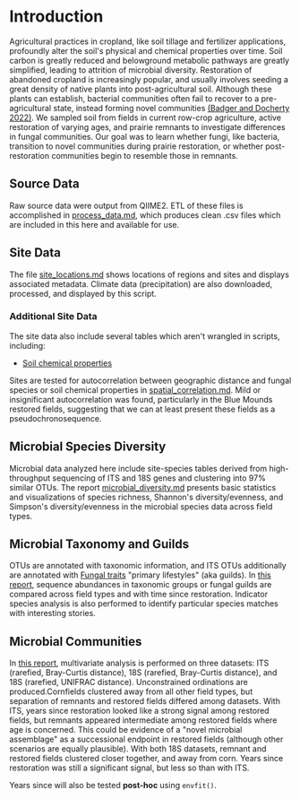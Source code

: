 # Introduction
Agricultural practices in cropland, like soil tillage and fertilizer applications, profoundly alter the soil's physical and chemical properties over time. Soil carbon is greatly reduced and belowground metabolic pathways are greatly simplified, leading to attrition of microbial diversity. Restoration of abandoned cropland is increasingly popular, and usually involves seeding a great density of native plants into post-agricultural soil. Although these plants can establish, bacterial communities often fail to recover to a pre-agricultural state, instead forming novel communities [(Badger and Docherty 2022)](https://link.springer.com/10.1007/s00248-022-02150-1). We sampled soil from fields in current row-crop agriculture, active restoration of varying ages, and prairie remnants to investigate differences in fungal communities. Our goal was to learn whether fungi, like bacteria, transition to novel communities during prairie restoration, or whether post-restoration communities begin to resemble those in remnants.   

## Source Data
Raw source data were output from QIIME2. ETL of these files is accomplished in [process_data.md](process_data.md), which produces clean .csv files which are included in this here and available for use. 

## Site Data
The file [site_locations.md](site_locations.md) shows locations of regions and sites and displays associated metadata. Climate data (precipitation) are also downloaded, processed, and displayed by this script. 

### Additional Site Data
The site data also include several tables which aren't wrangled in scripts, including:

- [Soil chemical properties](clean_data/soil.csv)

Sites are tested for autocorrelation between geographic distance and fungal species or soil chemical properties in [spatial_correlation.md](spatial_correlation.md). Mild or insignificant autocorrelation was found, particularly in the Blue Mounds restored fields, suggesting that we can at least present these fields as a pseudochronosequence. 

## Microbial Species Diversity
Microbial data analyzed here include site-species tables derived from high-throughput sequencing of ITS and 18S genes 
and clustering into 97% similar OTUs.
The report [microbial_diversity.md](microbial_diversity.md) presents basic statistics and visualizations of species richness, Shannon's diversity/evenness, and Simpson's diversity/evenness in the microbial species data across field types. 

## Microbial Taxonomy and Guilds
OTUs are annotated with taxonomic information, and ITS OTUs additionally are annotated with [Fungal traits](https://link.springer.com/article/10.1007/s13225-020-00466-2) "primary lifestyles" (aka guilds). 
In [this report](microbial_guild_taxonomy.md), sequence abundances
in taxonomic groups or fungal guilds are compared across field types and with time
since restoration. Indicator species analysis is also performed to identify particular species matches 
with interesting stories. 

## Microbial Communities
In [this report](microbial_communities.md), multivariate analysis is performed on three datasets: ITS (rarefied, Bray-Curtis distance), 18S (rarefied,
Bray-Curtis distance), and 18S (rarefied, UNIFRAC distance). Unconstrained ordinations are produced.Cornfields clustered away from all other field types, but separation of remnants and restored fields differed among datasets. With ITS, years since restoration looked like a strong signal among restored fields, but remnants appeared intermediate among restored fields where age is concerned. This could be evidence of a "novel microbial assemblage" as a successional endpoint in restored fields (although other scenarios are equally plausible). With both 18S datasets, remnant and restored fields clustered closer together, and away from corn. Years since restoration was still a significant signal, but less so than with ITS. 

Years since will also be tested **post-hoc** using `envfit()`. 
